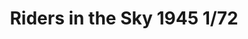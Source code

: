 ---
title: "Riders in the Sky 1945 1/72"
price: 11500.00 
desc: "LIMITED EDITION, Riders in the Sky 1945 1/72, razmera: 1/72"
img_path: "/assets/img/2123.jpg"
brand: AMMO
available: true
special_offer: false
new: false
soon: false
cat: "Plasticne-Makete"
subcat: "PM-EDUARD"
subsubcat: ""
---